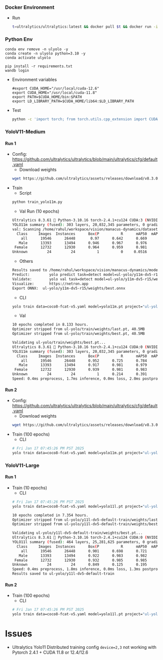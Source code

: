 
### Docker Environment
- Run
  ```bash
  t=ultralytics/ultralytics:latest && docker pull $t && docker run -it --ipc=host --gpus all -v "$(pwd)":"/ultralytics/code" -v "/home/rahul/workspace/vision/manacus-dynamics/dataset/fcat":"/datasets" $t
  ```

### Python Env 
  ```
  conda env remove -n ulyolo -y
  conda create -n ulyolo python=3.10 -y
  conda activate ulyolo

  pip install -r requirements.txt
  wandb login
  ```
- Environment variables
  ```
  #export CUDA_HOME="/usr/local/cuda-12.6"
  export CUDA_HOME="/usr/local/cuda-11.8"
  export PATH=$CUDA_HOME/bin:$PATH
  export LD_LIBRARY_PATH=$CUDA_HOME/lib64:$LD_LIBRARY_PATH
  ```
- Test
  ```bash
  python -c 'import torch; from torch.utils.cpp_extension import CUDA_HOME; print(torch.__version__, torch.cuda.is_available(), CUDA_HOME)'
  ```

### YoloV11-Medium
#### Run 1
- Config: https://github.com/ultralytics/ultralytics/blob/main/ultralytics/cfg/default.yaml
    - Download weights
    ```bash
    wget https://github.com/ultralytics/assets/releases/download/v8.3.0/yolo11m.pt
    ```
- Train
  - Script
  ```bash
  python train_yolo11m.py
  ```
    - Val Run (10 epochs)
    ```bash
    Ultralytics 8.3.61 🚀 Python-3.10.16 torch-2.4.1+cu124 CUDA:3 (NVIDIA RTX 6000 Ada Generation, 48539MiB)
    YOLO11m summary (fused): 303 layers, 20,032,345 parameters, 0 gradients, 67.7 GFLOPs
    val: Scanning /home/rahul/workspace/vision/manacus-dynamics/dataset/fcat/yolo/fcat-manacus-v5-fcat-ebird/labels/val.cache... 19546 images, 0 backgrounds, 0 corrupt: 100%|██████████| 19546/19546 [00:00<?, ?it/
      Class     Images  Instances      Box(P          R      mAP50  mAP50-95): 100%|██████████| 1222/1222 [01:20<00:00, 15.27it/s]
        all      19546      26448       0.97      0.642      0.669      0.524
       Male      13393      13494      0.946      0.967      0.976      0.775
     Female      12732      12930      0.964      0.959      0.981      0.771
    Unknown         24         24          1          0     0.0516      0.025
    ```
    - Others
    ```bash
    Results saved to /home/rahul/workspace/vision/manacus-dynamics/model/ultralytics/ul-yolo/y11m-dv5-r15/weights
    Predict:         yolo predict task=detect model=ul-yolo/y11m-dv5-r15/weights/best.onnx imgsz=640
    Validate:        yolo val task=detect model=ul-yolo/y11m-dv5-r15/weights/best.onnx imgsz=640 data=coco8-fcat-v5.yaml
    Visualize:       https://netron.app
    Export ONNX:  ul-yolo/y11m-dv5-r15/weights/best.onnx
    ```
  - CLI
  ```bash
  yolo train data=coco8-fcat-v5.yaml model=yolo11m.pt project="ul-yolo" epochs=10
  ```
    - Val
    ```bash
    10 epochs completed in 8.133 hours.
    Optimizer stripped from ul-yolo/train/weights/last.pt, 40.5MB
    Optimizer stripped from ul-yolo/train/weights/best.pt, 40.5MB

    Validating ul-yolo/train/weights/best.pt...
    Ultralytics 8.3.61 🚀 Python-3.10.16 torch-2.4.1+cu124 CUDA:0 (NVIDIA RTX 6000 Ada Generation, 48539MiB)
    YOLO11m summary (fused): 303 layers, 20,032,345 parameters, 0 gradients, 67.7 GFLOPs
      Class     Images  Instances      Box(P          R      mAP50  mAP50-95): 100%|██████████| 611/611 [03:43<00:00,  2.73it/s]
        all      19546      26448      0.952      0.725      0.784      0.592
       Male      13393      13494      0.917      0.981      0.979       0.77
     Female      12732      12930      0.939      0.981      0.983      0.761
    Unknown         24         24          1      0.214      0.391      0.244
    Speed: 0.4ms preprocess, 1.7ms inference, 0.0ms loss, 2.0ms postprocess per image
    ```

#### Run 2
- Config: https://github.com/ultralytics/ultralytics/blob/main/ultralytics/cfg/default.yaml
    - Download weights
    ```bash
    wget https://github.com/ultralytics/assets/releases/download/v8.3.0/yolo11l.pt
    ```
- Train (100 epochs)
  - CLI 
  ```bash
  # Fri Jan 17 07:45:26 PM PST 2025
  yolo train data=coco8-fcat-v5.yaml model=yolo11m.pt project="ul-yolo" name="train" epochs=100
  ```

### YoloV11-Large

#### Run 1
- Train (10 epochs)
  - CLI 
  ```bash
  # Fri Jan 17 07:45:26 PM PST 2025
  yolo train data=coco8-fcat-v5.yaml model=yolo11l.pt project="ul-yolo" name="y11l-dv5-default-train" epochs=10
  ```
  ```bash
  10 epochs completed in 7.354 hours.
  Optimizer stripped from ul-yolo/y11l-dv5-default-train/weights/last.pt, 51.2MB
  Optimizer stripped from ul-yolo/y11l-dv5-default-train/weights/best.pt, 51.2MB

  Validating ul-yolo/y11l-dv5-default-train/weights/best.pt...
  Ultralytics 8.3.61 🚀 Python-3.10.16 torch-2.4.1+cu124 CUDA:0 (NVIDIA RTX 6000 Ada Generation, 48539MiB)
  YOLO11l summary (fused): 464 layers, 25,281,625 parameters, 0 gradients, 86.6 GFLOPs
    Class     Images  Instances      Box(P          R      mAP50  mAP50-95): 100%|██████████| 611/611 [02:36<00:00,  3.92it/s]
      all      19546      26448      0.901      0.698      0.721      0.574
     Male      13393      13494      0.922      0.983      0.982       0.84
   Female      12732      12930      0.932      0.985      0.985      0.836
  Unknown         24         24      0.849      0.125      0.195     0.0456
  Speed: 0.4ms preprocess, 1.8ms inference, 0.0ms loss, 1.3ms postprocess per image
  Results saved to ul-yolo/y11l-dv5-default-train
  ```

#### Run 2
- Train (100 epochs)
  - CLI 
  ```bash
  # Fri Jan 17 07:45:26 PM PST 2025
  yolo train data=coco8-fcat-v5.yaml model=yolo11l.pt project="ul-yolo" name="y11l-dv5-e100-train" epochs=100 device=3
  ```


# Issues 
- Ultralytics Yolo11 Distributed training config `device=2,3` not working with Pytorch 2.4.1 + CUDA 11.8 or 12.4/12.6